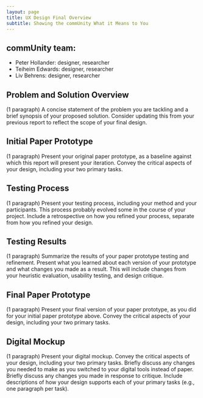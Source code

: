 ```yaml
---
layout: page
title: UX Design Final Overview
subtitle: Showing the commUnity What it Means to You
---
```


## commUnity team:
* Peter Hollander: designer, researcher
* Teiheim Edwards: designer, researcher
* Liv Behrens: designer, researcher

## Problem and Solution Overview
(1 paragraph) A concise statement of the problem you are tackling and a brief synopsis of your proposed solution. Consider updating this from your previous report to reflect the scope of your final design.

## Initial Paper Prototype
(1 paragraph) Present your original paper prototype, as a baseline against which this report will present your iteration. Convey the critical aspects of your design, including your two primary tasks.

## Testing Process
(1 paragraph) Present your testing process, including your method and your participants. This process probably evolved some in the course of your project. Include a retrospective on how you refined your process, separate from how you refined your design.

## Testing Results
(1 paragraph) Summarize the results of your paper prototype testing and refinement. Present what you learned about each version of your prototype and what changes you made as a result. This will include changes from your heuristic evaluation, usability testing, and design critique.

## Final Paper Prototype
(1 paragraph) Present your final version of your paper prototype, as you did for your initial paper prototype above. Convey the critical aspects of your design, including your two primary tasks.

## Digital Mockup
(1 paragraph) Present your digital mockup. Convey the critical aspects of your design, including your two primary tasks. Briefly discuss any changes you needed to make as you switched to your digital tools instead of paper. Briefly discuss any changes you made in response to critique. Include descriptions of how your design supports each of your primary tasks (e.g., one paragraph per task).
